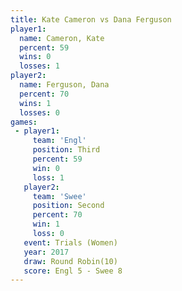 ```yaml
---
title: Kate Cameron vs Dana Ferguson
player1:              
  name: Cameron, Kate 
  percent: 59         
  wins: 0             
  losses: 1           
player2:              
  name: Ferguson, Dana
  percent: 70         
  wins: 1             
  losses: 0           
games:
 - player1:         
     team: 'Engl'   
     position: Third
     percent: 59    
     win: 0         
     loss: 1        
   player2:          
     team: 'Swee'    
     position: Second
     percent: 70     
     win: 1          
     loss: 0         
   event: Trials (Women) 
   year: 2017            
   draw: Round Robin(10) 
   score: Engl 5 - Swee 8
---
```

